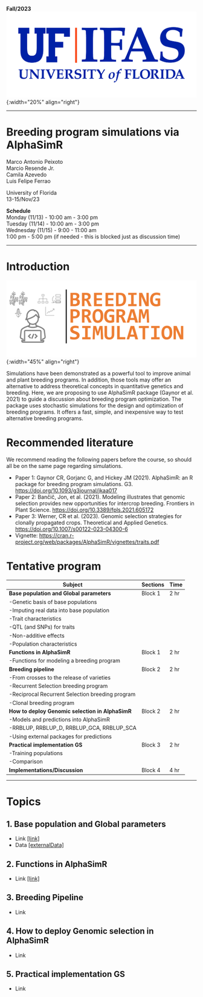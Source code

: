 **Fall/2023**
![FL](../../assets/images/UF.jpg){:width="20%" align="right"}  

***

# Breeding program simulations via AlphaSimR

Marco Antonio Peixoto  
Marcio Resende Jr.  
Camila Azevedo  
Luis Felipe Ferrao  

University of Florida  
13-15/Nov/23

**Schedule**  
Monday (11/13) - 10:00 am - 3:00 pm  
Tuesday (11/14) - 10:00 am - 3:00 pm   
Wednesday (11/15) - 9:00 - 11:00 am  
1:00 pm - 5:00 pm (if needed - this is blocked just as discussion time)  

***

# **Introduction**

![Imputation](../../assets/images/Picture1.png){:width="45%" align="right"}  

Simulations have been demonstrated as a powerful tool to improve animal and plant breeding programs. In addition, those tools may offer an alternative to address theoretical concepts in quantitative genetics and breeding. Here, we are proposing to use AlphaSimR package (Gaynor et al. 2021) to guide a discussion about breeding program optimization. The package uses stochastic simulations for the design and optimization of breeding programs. It offers a fast, simple, and inexpensive way to test alternative breeding programs.


# **Recommended literature**

We recommend reading the following papers before the course, so should all be on the same page regarding simulations.

- Paper 1: Gaynor CR, Gorjanc G, and Hickey JM (2021). AlphaSimR: an R package for breeding program simulations. G3. https://doi.org/10.1093/g3journal/jkaa017
- Paper 2: Bančič, Jon, et al. (2021). Modeling illustrates that genomic selection provides new opportunities for intercrop breeding. Frontiers in Plant Science. https://doi.org/10.3389/fpls.2021.605172
- Paper 3: Werner, CR et al. (2023). Genomic selection strategies for clonally propagated crops. Theoretical and Applied Genetics. https://doi.org/10.1007/s00122-023-04300-6
- Vignette: https://cran.r-project.org/web/packages/AlphaSimR/vignettes/traits.pdf


# **Tentative program**

| Subject                                                  | Sections  | Time  |
|----------------------------------------------------------|-----------|-------|
|**Base population and Global parameters**                            |  Block 1  |  2 hr |
| -Genetic basis of base populations                       |                | 
| -Imputing real data into base population    |                 |
| -Trait characteristics                                   |                 |
| -QTL (and SNPs) for traits                                      |                |
| -Non-additive effects                                    |                 |
| -Population characteristics                              |                |
| **Functions in AlphaSimR**                                | Block 1   | 2 hr  |
| -Functions for modeling a breeding program               |           |       |
| **Breeding pipeline**                                     | Block 2   | 2 hr  |
| -From crosses to the release of varieties                     |           |       |
| -Recurrent Selection breeding program                     |           |       |
| -Reciprocal Recurrent Selection breeding program          |           |       |
| -Clonal breeding program                                  |           |       |
| **How to deploy Genomic selection in AlphaSimR**          | Block 2   | 2 hr  |
| -Models and predictions into AlphaSimR                |           |       |
| -RRBLUP, RRBLUP_D, RRBLUP_GCA, RRBLUP_SCA             |           |       |
| -Using external packages for predictions            |           |       |
| **Practical implementation GS**                          | Block 3   | 2 hr  |
| -Training populations                                 |           |       |
| -Comparison                                           |           |       |
| **Implementations/Discussion**                           | Block 4   | 4 hr  |


***

# Topics

## 1. Base population and Global parameters

- Link [[link]](https://htmlpreview.github.io/?https://github.com/marcopxt/marcopxt.github.io/blob/master/talks_teach/AlphasimR/1.BasePopTraits.html)
- Data [[externalData]](https://minhaskamal.github.io/DownGit/#/home?url=https://github.com/marcopxt/marcopxt.github.io/blob/master/talks_teach/AlphasimR/External_Data.RData)

## 2. Functions in AlphaSimR 

- Link [[link]](https://htmlpreview.github.io/?https://github.com/marcopxt/marcopxt.github.io/blob/master/talks_teach/AlphasimR/RUNME_BasePopTraits.html)

## 3. Breeding Pipeline

- Link

## 4. How to deploy Genomic selection in AlphaSimR

- Link 

## 5. Practical implementation GS

- Link 
